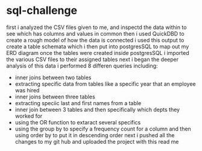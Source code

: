 # sql-challenge
first i analyzed the CSV files given to me, and inspectd the data within to see which has columns and values in common
then i used QuickDBD to create a rough model of how the data is connected
i used this output to create a table schemata which i then put into postgresSQL to map out my ERD diagram
once the tables were created inside postgresSQL i imported the various CSV files to their assigned tables
next i began the deeper analysis of this data
i performed 8 differen queries including:
- inner joins between two tables
- extracting specific data from tables like a specific year that an employee was hired
- inner joins between three tables
- extracting speciic last and first names from a table
- inner join between 3 tables and then specifically which depts they worked for
- using the OR function to extaract several specifics
- using the group by to specify a frequency count for a column and then using order by to put it in descending order
next i pushed all the changes to my git hub and uploaded the project with this read me